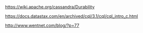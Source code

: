 https://wiki.apache.org/cassandra/Durability

https://docs.datastax.com/en/archived/cql/3.1/cql/cql_intro_c.html

http://www.wentnet.com/blog/?p=77
